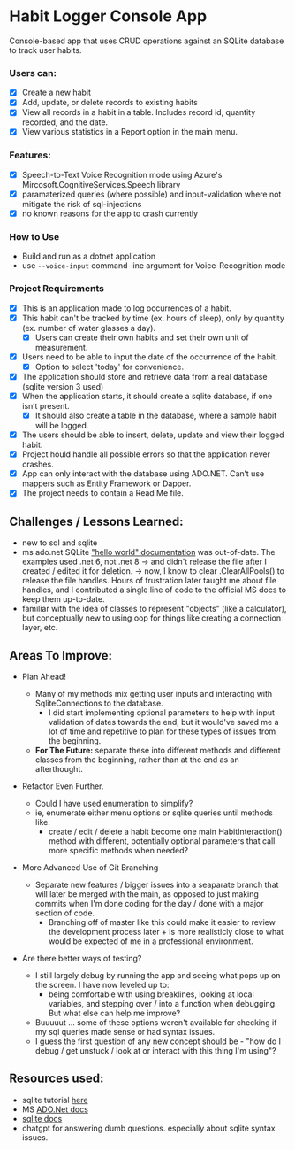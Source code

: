 # Habit Logger Console App

Console-based app that uses CRUD operations against an SQLite database to track user habits.

### Users can:
- [x] Create a new habit
- [x] Add, update, or delete records to existing habits
- [x] View all records in a habit in a table. Includes record id, quantity recorded, and the date.
- [x] View various statistics in a Report option in the main menu.

### Features:
- [x] Speech-to-Text Voice Recognition mode using Azure's Mircosoft.CognitiveServices.Speech library
- [x] paramaterized queries (where possible) and input-validation where not mitigate the risk of sql-injections
- [x] no known reasons for the app to crash currently

### How to Use
  - Build and run as a dotnet application
  - use `--voice-input` command-line argument for Voice-Recognition mode

### Project Requirements 
 - [x] This is an application made to log occurrences of a habit.
 - [x] This habit can't be tracked by time (ex. hours of sleep), only by quantity (ex. number of water glasses a day).
   - [x] Users can create their own habits and set their own unit of measurement.
 - [x] Users need to be able to input the date of the occurrence of the habit.
   - [x] Option to select 'today' for convenience.
 - [x] The application should store and retrieve data from a real database (sqlite version 3 used)
 - [x] When the application starts, it should create a sqlite database, if one isn’t present.
   - [x] It should also create a table in the database, where a sample habit will be logged.
 - [x] The users should be able to insert, delete, update and view their logged habit.
 - [x] Project hould handle all possible errors so that the application never crashes.
 - [x] App can only interact with the database using ADO.NET. Can’t use mappers such as Entity Framework or Dapper.
 - [x] The project needs to contain a Read Me file.

## Challenges / Lessons Learned:
- new to sql and sqlite
- ms ado.net SQLite ["hello world" documentation](https://github.com/dotnet/docs/blob/main/samples/snippets/standard/data/sqlite/HelloWorldSample/Program.cs) 
        was out-of-date. The examples used .net 6, not .net 8
        -> and didn't release the file after I created / edited it for deletion. 
        -> now, I know to clear .ClearAllPools() to release the file handles. 
      Hours of frustration later taught me about file handles, and I contributed a single line of code to the official MS docs to keep them up-to-date.
- familiar with the idea of classes to represent "objects" (like a calculator), 
        but conceptually new to using oop for things like creating a connection layer, etc. 


## Areas To Improve:
- Plan Ahead!
  - Many of my methods mix getting user inputs and interacting with SqliteConnections to the database.
    -  I did start implementing optional parameters to help with input validation of dates towards the end, but it would've saved me a lot of time and repetitive to plan for these types of issues from the beginning.
  - **For The Future:** separate these into different methods and different classes from the beginning, rather than at the end as an afterthought.
- Refactor Even Further. 
  - Could I have used enumeration to simplify?
  - ie, enumerate either menu options or sqlite queries until methods like:
    - create / edit / delete a habit become one main HabitInteraction() method with different, potentially optional parameters that call more specific methods when needed?
             
- More Advanced Use of Git Branching
  - Separate new features / bigger issues into a seaparate branch that will later be merged with the main, as opposed to just making commits when I'm done coding for the day / done with a major section of code.
    - Branching off of master like this could make it easier to review the development process later + is more realisticly close to what would be expected of me in a professional environment.
      
- Are there better ways of testing?
  - I still largely debug by running the app and seeing what pops up on the screen. I have now leveled up to:
    - being comfortable with using breaklines, looking at local variables, and stepping over / into a function when debugging. But what else can help me improve?          
  + Buuuuut ... some of these options weren't available for checking if my sql queries made sense or had syntax issues. 
  + I guess the first question of any new concept should be - "how do I debug / get unstuck / look at or interact with this thing I'm using"?

## Resources used:
- sqlite tutorial [here](https://www.youtube.com/watch?v=HQKwgk6XkIA)
- MS [ADO.Net docs](https://learn.microsoft.com/en-us/dotnet/framework/data/adonet/ado-net-overview)
- [sqlite docs](https://www.sqlite.org/docs.html)
- chatgpt for answering dumb questions. especially about sqlite syntax issues.
  
  
